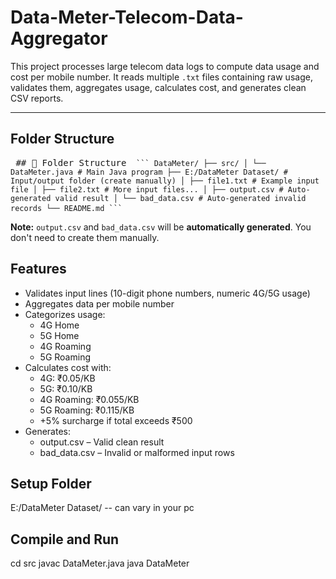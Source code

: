 # Data-Meter-Telecom-Data-Aggregator

This project processes large telecom data logs to compute data usage and cost per mobile number. It reads multiple `.txt` files containing raw usage, validates them, aggregates usage, calculates cost, and generates clean CSV reports.

---

## Folder Structure

<pre> ## 📁 Folder Structure <code> ``` DataMeter/ ├── src/ │ └── DataMeter.java # Main Java program ├── E:/DataMeter Dataset/ # Input/output folder (create manually) │ ├── file1.txt # Example input file │ ├── file2.txt # More input files... │ ├── output.csv # Auto-generated valid result │ └── bad_data.csv # Auto-generated invalid records └── README.md ``` </code> </pre>

**Note:** `output.csv` and `bad_data.csv` will be **automatically generated**. You don't need to create them manually.
## Features
- Validates input lines (10-digit phone numbers, numeric 4G/5G usage)
- Aggregates data per mobile number
- Categorizes usage:
  - 4G Home
  - 5G Home
  - 4G Roaming
  - 5G Roaming
- Calculates cost with:
  - 4G: ₹0.05/KB
  - 5G: ₹0.10/KB
  - 4G Roaming: ₹0.055/KB
  - 5G Roaming: ₹0.115/KB
  - +5% surcharge if total exceeds ₹500
- Generates:
  - output.csv – Valid clean result
  - bad_data.csv – Invalid or malformed input rows
## Setup Folder
E:/DataMeter Dataset/ -- can vary in your pc
## Compile and Run
cd src
javac DataMeter.java
java DataMeter
